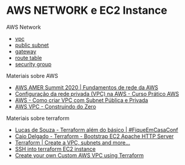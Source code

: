 # AWS NETWORK e EC2 Instance

AWS Network
- [vpc](https://github.com/RafaelClaumann/some-terraform-study/blob/aws-vpc-gateway-routetable-terraform/aws-network/network-module/vpc-resource.tf)
- [public subnet](https://github.com/RafaelClaumann/some-terraform-study/blob/aws-vpc-gateway-routetable-terraform/aws-network/network-module/subnet-resource.tf)
- [gateway](https://github.com/RafaelClaumann/some-terraform-study/blob/aws-vpc-gateway-routetable-terraform/aws-network/network-module/internet-gateway-resource.tf)
- [route table](https://github.com/RafaelClaumann/some-terraform-study/blob/aws-vpc-gateway-routetable-terraform/aws-network/network-module/public-route-table-resource.tf)
- [security group](https://github.com/RafaelClaumann/some-terraform-study/blob/aws-vpc-gateway-routetable-terraform/aws-network/network-module/security-group-resource.tf)

Materiais sobre AWS
- [AWS AMER Summit 2020 | Fundamentos de rede da AWS](https://www.youtube.com/watch?v=lOv-Z4vMhfQ)
- [Configuração da rede privada (VPC) na AWS - Curso Prático AWS](https://www.youtube.com/watch?v=WMsADIgy4ms)
- [AWS - Como criar VPC com Subnet Pública e Privada](https://www.youtube.com/watch?v=3okhljXN9aA)
- [AWS VPC - Construindo do Zero](https://www.youtube.com/watch?v=H0RgS5CHTQ0)

Materiais sobre terraform
- [Lucas de Souza - Terraform além do básico | #FiqueEmCasaConf](https://www.youtube.com/watch?v=P3aY4_vxzWQ&t=3242s&ab_channel=LINUXtips)
- [Caio Delgado - Terraform - Bootstrap EC2 Apache HTTP Server](https://www.youtube.com/watch?v=rvR4nYXAp_0)
- [Terraform | Create a VPC, subnets and more...](https://medium.com/@aliatakan/terraform-create-a-vpc-subnets-and-more-6ef43f0bf4c1)
- [SSH into terraform EC2 instance](https://stackoverflow.com/questions/61748989/cant-ssh-into-ec2-instance-created-with-terraform)
- [Create your own Custom AWS VPC using Terraform](https://www.linkedin.com/pulse/create-your-own-custom-aws-vpc-using-terraform-design-abhinav-paul/)

